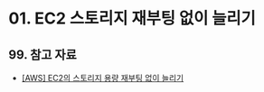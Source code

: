 # 01. EC2 스토리지 재부팅 없이 늘리기

## 99. 참고 자료

- [[AWS] EC2의 스토리지 용량 재부팅 없이 늘리기](https://livenow14.tistory.com/49)
